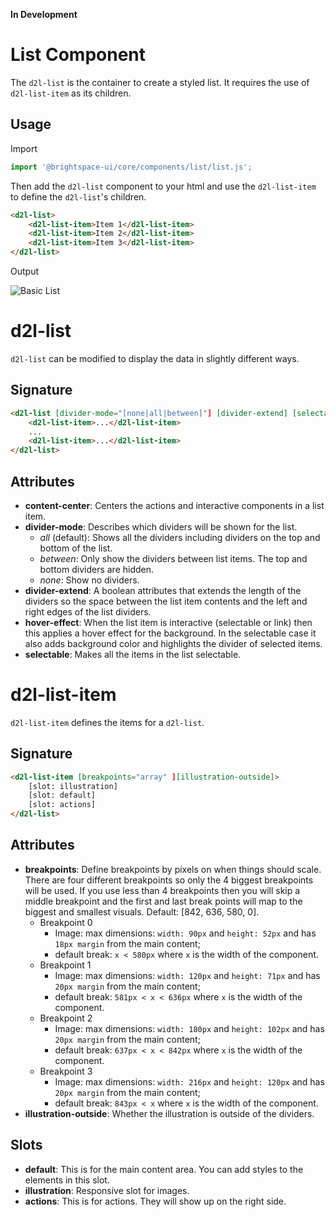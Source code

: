 **In Development**

# List Component

The `d2l-list` is the container to create a styled list. It requires the use of `d2l-list-item` as its children.

## Usage

Import

```js
import '@brightspace-ui/core/components/list/list.js';
```

Then add the `d2l-list` component to your html and use the `d2l-list-item` to define the `d2l-list`'s children.

```html
<d2l-list>
    <d2l-list-item>Item 1</d2l-list-item>
    <d2l-list-item>Item 2</d2l-list-item>
    <d2l-list-item>Item 3</d2l-list-item>
</d2l-list>
```

Output

![Basic List](./screenshots/d2l-list-basic.png?raw=true)

# d2l-list

`d2l-list` can be modified to display the data in slightly different ways.

## Signature

```html
<d2l-list [divider-mode="[none|all|between]"] [divider-extend] [selectable] [hover-effect] [content-center]>
    <d2l-list-item>...</d2l-list-item>
    ...
    <d2l-list-item>...</d2l-list-item>
</d2l-list>
```

## Attributes

- **content-center**: Centers the actions and interactive components in a list item.
- **divider-mode**: Describes which dividers will be shown for the list.
  - *all* (default): Shows all the dividers including dividers on the top and bottom of the list.
  - *between*: Only show the dividers between list items. The top and bottom dividers are hidden.
  - *none*: Show no dividers.
- **divider-extend**: A boolean attributes that extends the length of the dividers so the space between the list item contents and the left and right edges of the list dividers.
- **hover-effect**: When the list item is interactive (selectable or link) then this applies a hover effect for the background. In the selectable case it also adds background color and highlights the divider of selected items.
- **selectable**: Makes all the items in the list selectable.

# d2l-list-item

`d2l-list-item` defines the items for a `d2l-list`.

## Signature

```html
<d2l-list-item [breakpoints="array" ][illustration-outside]>
    [slot: illustration]
    [slot: default]
    [slot: actions]
</d2l-list>
```

## Attributes
 - **breakpoints**: Define breakpoints by pixels on when things should scale. There are four different breakpoints so only the 4 biggest breakpoints will be used. If you use less than 4 breakpoints then you will skip a middle breakpoint and the first and last break points will map to the biggest and smallest visuals. Default: [842, 636, 580, 0].
   - Breakpoint 0
     - Image: max dimensions: `width: 90px` and `height: 52px` and has `18px margin` from the main content;
     - default break: `x < 580px` where `x` is the width of the component.
   - Breakpoint 1
     - Image: max dimensions: `width: 120px` and `height: 71px` and has `20px margin` from the main content;
     - default break: `581px < x < 636px` where `x` is the width of the component.
   - Breakpoint 2
     - Image: max dimensions: `width: 180px` and `height: 102px` and has `20px margin` from the main content;
     - default break: `637px < x < 842px`  where `x` is the width of the component.
   - Breakpoint 3
     - Image: max dimensions: `width: 216px` and `height: 120px` and has `20px margin` from the main content;
     - default break: `843px < x`  where `x` is the width of the component.
 - **illustration-outside**: Whether the illustration is outside of the dividers.

## Slots
 - **default**: This is for the main content area. You can add styles to the elements in this slot.
 - **illustration**: Responsive slot for images.
  - **actions**: This is for actions. They will show up on the right side.
